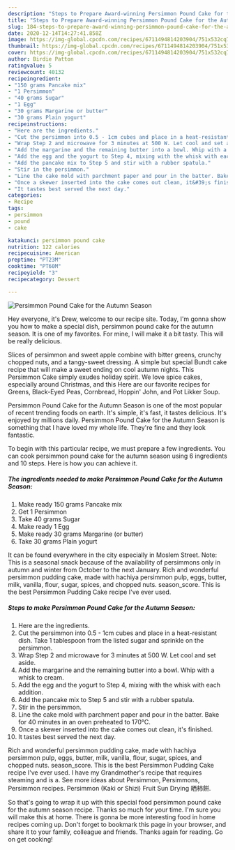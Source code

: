 ```yaml
---
description: "Steps to Prepare Award-winning Persimmon Pound Cake for the Autumn Season"
title: "Steps to Prepare Award-winning Persimmon Pound Cake for the Autumn Season"
slug: 184-steps-to-prepare-award-winning-persimmon-pound-cake-for-the-autumn-season
date: 2020-12-14T14:27:41.858Z
image: https://img-global.cpcdn.com/recipes/6711494814203904/751x532cq70/persimmon-pound-cake-for-the-autumn-season-recipe-main-photo.jpg
thumbnail: https://img-global.cpcdn.com/recipes/6711494814203904/751x532cq70/persimmon-pound-cake-for-the-autumn-season-recipe-main-photo.jpg
cover: https://img-global.cpcdn.com/recipes/6711494814203904/751x532cq70/persimmon-pound-cake-for-the-autumn-season-recipe-main-photo.jpg
author: Birdie Patton
ratingvalue: 5
reviewcount: 40132
recipeingredient:
- "150 grams Pancake mix"
- "1 Persimmon"
- "40 grams Sugar"
- "1 Egg"
- "30 grams Margarine or butter"
- "30 grams Plain yogurt"
recipeinstructions:
- "Here are the ingredients."
- "Cut the persimmon into 0.5 - 1cm cubes and place in a heat-resistant dish. Take 1 tablespoon from the listed sugar and sprinkle on the persimmon."
- "Wrap Step 2 and microwave for 3 minutes at 500 W. Let cool and set aside."
- "Add the margarine and the remaining butter into a bowl. Whip with a whisk to cream."
- "Add the egg and the yogurt to Step 4, mixing with the whisk with each addition."
- "Add the pancake mix to Step 5 and stir with a rubber spatula."
- "Stir in the persimmon."
- "Line the cake mold with parchment paper and pour in the batter. Bake for 40 minutes in an oven preheated to 170°C."
- "Once a skewer inserted into the cake comes out clean, it&#39;s finished."
- "It tastes best served the next day."
categories:
- Recipe
tags:
- persimmon
- pound
- cake

katakunci: persimmon pound cake 
nutrition: 122 calories
recipecuisine: American
preptime: "PT23M"
cooktime: "PT60M"
recipeyield: "3"
recipecategory: Dessert

---
```



![Persimmon Pound Cake for the Autumn Season](https://img-global.cpcdn.com/recipes/6711494814203904/751x532cq70/persimmon-pound-cake-for-the-autumn-season-recipe-main-photo.jpg)

Hey everyone, it's Drew, welcome to our recipe site. Today, I'm gonna show you how to make a special dish, persimmon pound cake for the autumn season. It is one of my favorites. For mine, I will make it a bit tasty. This will be really delicious.

Slices of persimmon and sweet apple combine with bitter greens, crunchy chopped nuts, and a tangy-sweet dressing. A simple but special Bundt cake recipe that will make a sweet ending on cool autumn nights. This Persimmon Cake simply exudes holiday spirit. We love spice cakes, especially around Christmas, and this Here are our favorite recipes for Greens, Black-Eyed Peas, Cornbread, Hoppin&#39; John, and Pot Likker Soup.

Persimmon Pound Cake for the Autumn Season is one of the most popular of recent trending foods on earth. It's simple, it's fast, it tastes delicious. It's enjoyed by millions daily. Persimmon Pound Cake for the Autumn Season is something that I have loved my whole life. They're fine and they look fantastic.


To begin with this particular recipe, we must prepare a few ingredients. You can cook persimmon pound cake for the autumn season using 6 ingredients and 10 steps. Here is how you can achieve it.

<!--inarticleads1-->

##### The ingredients needed to make Persimmon Pound Cake for the Autumn Season:

1. Make ready 150 grams Pancake mix
1. Get 1 Persimmon
1. Take 40 grams Sugar
1. Make ready 1 Egg
1. Make ready 30 grams Margarine (or butter)
1. Take 30 grams Plain yogurt


It can be found everywhere in the city especially in Moslem Street. Note: This is a seasonal snack because of the availability of persimmons only in autumn and winter from October to the next January. Rich and wonderful persimmon pudding cake, made with hachiya persimmon pulp, eggs, butter, milk, vanilla, flour, sugar, spices, and chopped nuts. season_score. This is the best Persimmon Pudding Cake recipe I&#39;ve ever used. 

<!--inarticleads2-->

##### Steps to make Persimmon Pound Cake for the Autumn Season:

1. Here are the ingredients.
1. Cut the persimmon into 0.5 - 1cm cubes and place in a heat-resistant dish. Take 1 tablespoon from the listed sugar and sprinkle on the persimmon.
1. Wrap Step 2 and microwave for 3 minutes at 500 W. Let cool and set aside.
1. Add the margarine and the remaining butter into a bowl. Whip with a whisk to cream.
1. Add the egg and the yogurt to Step 4, mixing with the whisk with each addition.
1. Add the pancake mix to Step 5 and stir with a rubber spatula.
1. Stir in the persimmon.
1. Line the cake mold with parchment paper and pour in the batter. Bake for 40 minutes in an oven preheated to 170°C.
1. Once a skewer inserted into the cake comes out clean, it&#39;s finished.
1. It tastes best served the next day.


Rich and wonderful persimmon pudding cake, made with hachiya persimmon pulp, eggs, butter, milk, vanilla, flour, sugar, spices, and chopped nuts. season_score. This is the best Persimmon Pudding Cake recipe I&#39;ve ever used. I have my Grandmother&#39;s recipe that requires steaming and is a. See more ideas about Persimmon, Persimmons, Persimmon recipes. Persimmon (Kaki or Shizi) Fruit Sun Drying 晒柿餅. 

So that's going to wrap it up with this special food persimmon pound cake for the autumn season recipe. Thanks so much for your time. I'm sure you will make this at home. There is gonna be more interesting food in home recipes coming up. Don't forget to bookmark this page in your browser, and share it to your family, colleague and friends. Thanks again for reading. Go on get cooking!
